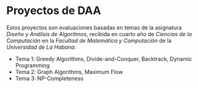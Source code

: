# Proyectos de DAA

Estos proyectos son evaluaciones basadas en temas de la asignatura *Diseño y Análisis de Algoritmos*, recibida en cuarto año de *Ciencias de la Computación* en la *Facultad de Matemática y Computación* de la *Universidad de La Habana*.

- Tema 1: Greedy Algorithms, Divide-and-Conquer, Backtrack, Dynamic Programming
- Tema 2: Graph Algorithms, Maximum Flow
- Tema 3: NP-Completeness
